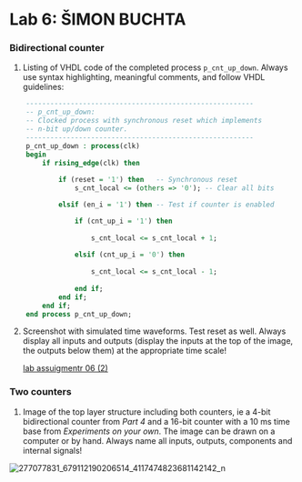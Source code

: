 # Lab 6: ŠIMON BUCHTA

### Bidirectional counter

1. Listing of VHDL code of the completed process `p_cnt_up_down`. Always use syntax highlighting, meaningful comments, and follow VHDL guidelines:

```vhdl
    --------------------------------------------------------
    -- p_cnt_up_down:
    -- Clocked process with synchronous reset which implements
    -- n-bit up/down counter.
    --------------------------------------------------------
    p_cnt_up_down : process(clk)
    begin
        if rising_edge(clk) then
        
            if (reset = '1') then   -- Synchronous reset
                s_cnt_local <= (others => '0'); -- Clear all bits

            elsif (en_i = '1') then -- Test if counter is enabled

                if (cnt_up_i = '1') then
                
                    s_cnt_local <= s_cnt_local + 1;
                
                elsif (cnt_up_i = '0') then
                    
                    s_cnt_local <= s_cnt_local - 1;
                    
                end if;
            end if;
        end if;
    end process p_cnt_up_down;
```

2. Screenshot with simulated time waveforms. Test reset as well. Always display all inputs and outputs (display the inputs at the top of the image, the outputs below them) at the appropriate time scale!

   [lab assuigmentr 06 (2)](https://user-images.githubusercontent.com/99410540/158965787-7e7f4fb7-cf70-48ad-b2ef-43710b7a0854.png)


### Two counters

1. Image of the top layer structure including both counters, ie a 4-bit bidirectional counter from *Part 4* and a 16-bit counter with a 10 ms time base from *Experiments on your own*. The image can be drawn on a computer or by hand. Always name all inputs, outputs, components and internal signals!

![277077831_679112190206514_4117474823681142142_n](https://user-images.githubusercontent.com/99410540/159798576-28b87e41-b8ce-4c3a-a8f6-35edfed5b53c.jpg)

   
